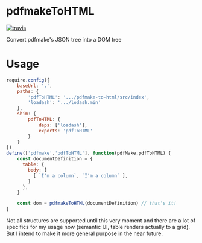 pdfmakeToHTML
==========
[![travis](https://travis-ci.org/Astrocoders/pdfmake-to-html.svg?branch=develop)](https://travis-ci.org/Astrocoders/pdfmake-to-html)

Convert pdfmake's JSON tree into a DOM tree

# Usage
```js
require.config({
    baseUrl: '.',
    paths: {
        'pdfToHTML': '.../pdfmake-to-html/src/index',
        'loadash': '.../lodash.min'
    },
    shim: {
        pdfToHTML: {
            deps: ['loadash'],
            exports: 'pdfToHTML'
        }
    }
})
define(['pdfmake','pdfToHTML'], function(pdfMake,pdfToHTML) {
    const documentDefinition = {
      table: {
        body: [
          [ `I'm a column`, `I'm a column` ],
        ]
      },
    }

    const dom = pdfmakeToHTML(documentDefinition) // that's it!
}
```

Not all structures are supported until this very moment and there are a lot of specifics for my usage now (semantic UI, table renders actually to a grid).
But I intend to make it more general purpose in the near future.
